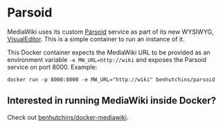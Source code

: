 # Parsoid

MediaWiki uses its custom [Parsoid](https://www.mediawiki.org/wiki/Parsoid) service as part of its new WYSIWYG, [VisualEditor](https://www.mediawiki.org/wiki/VisualEditor). This is a simple container to run an instance of it.

This Docker container expects the MediaWiki URL to be provided as an environment variable `-e MW_URL=http://wiki` and exposes the Parsoid service on port 8000. Example:

	docker run -p 8000:8000 -e MW_URL="http://wiki" benhutchins/parsoid

## Interested in running MediaWiki inside Docker?

Check out [benhutchins/docker-mediawiki](https://github.com/benhutchins/docker-mediawiki).

